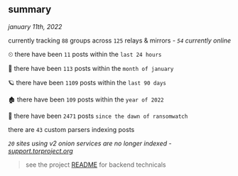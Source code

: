 
## summary
_january 11th, 2022_

currently tracking `88` groups across `125` relays & mirrors - _`54` currently online_

⏲ there have been `11` posts within the `last 24 hours`

🦈 there have been `113` posts within the `month of january`

🪐 there have been `1109` posts within the `last 90 days`

🏚 there have been `109` posts within the `year of 2022`

🦕 there have been `2471` posts `since the dawn of ransomwatch`

there are `43` custom parsers indexing posts

_`20` sites using v2 onion services are no longer indexed - [support.torproject.org](https://support.torproject.org/onionservices/v2-deprecation/)_

> see the project [README](https://github.com/thetanz/ransomwatch#ransomwatch--) for backend technicals
